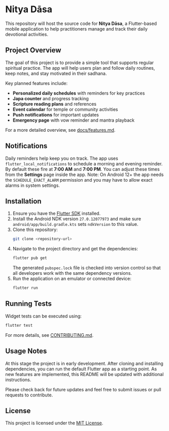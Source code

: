 # Nitya Dāsa

This repository will host the source code for **Nitya Dāsa**, a Flutter-based mobile application to help practitioners manage and track their daily devotional activities.

## Project Overview

The goal of this project is to provide a simple tool that supports regular spiritual practice. The app will help users plan and follow daily routines, keep notes, and stay motivated in their sadhana.

Key planned features include:

- **Personalized daily schedules** with reminders for key practices
- **Japa counter** and progress tracking
- **Scripture reading plans** and references
- **Event calendar** for temple or community activities
- **Push notifications** for important updates
- **Emergency page** with vow reminder and mantra playback

For a more detailed overview, see [docs/features.md](docs/features.md).

## Notifications

Daily reminders help keep you on track. The app uses
`flutter_local_notifications` to schedule a morning and evening reminder.
By default these fire at **7:00 AM** and **7:00 PM**. You can adjust these
times from the **Settings** page inside the app.
Note: On Android 12+ the app needs the `SCHEDULE_EXACT_ALARM` permission and you may have to allow exact alarms in system settings.

## Installation

1. Ensure you have the [Flutter SDK](https://flutter.dev/) installed.
2. Install the Android NDK version `27.0.12077973` and make sure `android/app/build.gradle.kts` sets `ndkVersion` to this value.
3. Clone this repository:
   ```bash
   git clone <repository-url>
   ```
4. Navigate to the project directory and get the dependencies:
   ```bash
   flutter pub get
   ```
   The generated `pubspec.lock` file is checked into version control so
   that all developers work with the same dependency versions.
5. Run the application on an emulator or connected device:
   ```bash
   flutter run
   ```

## Running Tests

Widget tests can be executed using:

```bash
flutter test
```

For more details, see [CONTRIBUTING.md](CONTRIBUTING.md).

## Usage Notes

At this stage the project is in early development. After cloning and installing dependencies, you can run the default Flutter app as a starting point. As new features are implemented, this README will be updated with additional instructions.

Please check back for future updates and feel free to submit issues or pull requests to contribute.

## License

This project is licensed under the [MIT License](LICENSE).
